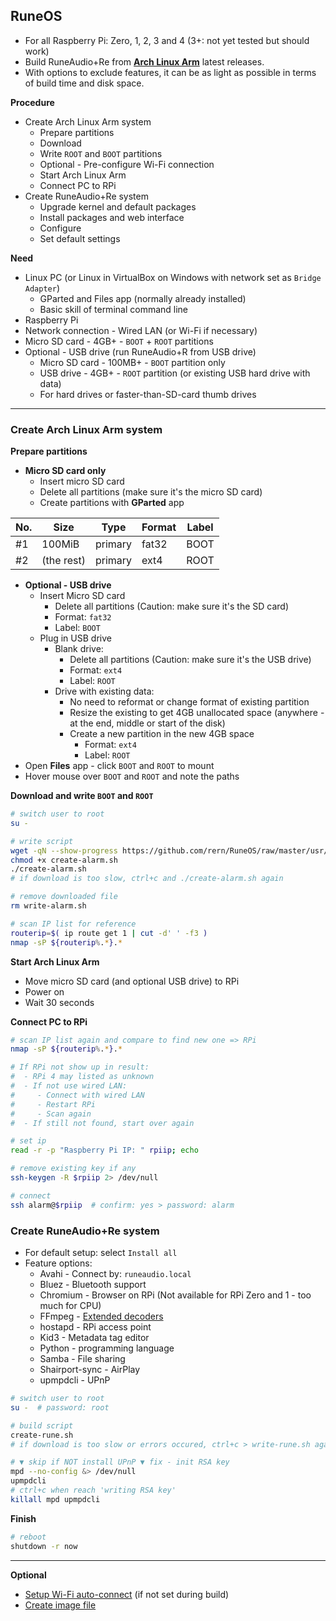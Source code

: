 RuneOS
---
- For all Raspberry Pi: Zero, 1, 2, 3 and 4 (3+: not yet tested but should work)
- Build RuneAudio+Re from [**Arch Linux Arm**](https://archlinuxarm.org/about/downloads) latest releases.
- With options to exclude features, it can be as light as possible in terms of build time and disk space.

**Procedure**
- Create Arch Linux Arm system
	- Prepare partitions
	- Download
	- Write `ROOT` and `BOOT` partitions
	- Optional - Pre-configure Wi-Fi connection
	- Start Arch Linux Arm
	- Connect PC to RPi
- Create RuneAudio+Re system
	- Upgrade kernel and default packages
	- Install packages and web interface
	- Configure
	- Set default settings

**Need**
- Linux PC (or Linux in VirtualBox on Windows with network set as `Bridge Adapter`)
	- GParted and Files app (normally already installed)
	- Basic skill of terminal command line
- Raspberry Pi
- Network connection - Wired LAN (or Wi-Fi if necessary)
- Micro SD card - 4GB+ - `BOOT` + `ROOT` partitions
- Optional - USB drive (run RuneAudio+R from USB drive)
	- Micro SD card - 100MB+ - `BOOT` partition only
	- USB drive - 4GB+ - `ROOT` partition (or existing USB hard drive with data)
	- For hard drives or faster-than-SD-card thumb drives
---

### Create Arch Linux Arm system

**Prepare partitions**
- **Micro SD card only**
	- Insert micro SD card
	- Delete all partitions (make sure it's the micro SD card)
	- Create partitions with **GParted** app

| No. | Size        | Type    | Format | Label |
|-----|-------------|---------|--------|-------|
| #1  | 100MiB      | primary | fat32  | BOOT  |
| #2  | (the rest)  | primary | ext4   | ROOT  |
	
- **Optional - USB drive**
	- Insert Micro SD card
		- Delete all partitions (Caution: make sure it's the SD card)
		- Format: `fat32`
		- Label: `BOOT`
	- Plug in USB drive
		- Blank drive:
			- Delete all partitions (Caution: make sure it's the USB drive)
			- Format: `ext4`
			- Label: `ROOT`
		- Drive with existing data:
			- No need to reformat or change format of existing partition
			- Resize the existing to get 4GB unallocated space (anywhere - at the end, middle or start of the disk)
			- Create a new partition in the new 4GB space
				- Format: `ext4`
				- Label: `ROOT`
- Open **Files** app - click `BOOT` and `ROOT` to mount
- Hover mouse over `BOOT` and `ROOT` and note the paths

**Download and write `BOOT` and `ROOT`**
```sh
# switch user to root
su -

# write script
wget -qN --show-progress https://github.com/rern/RuneOS/raw/master/usr/local/bin/create-alarm.sh
chmod +x create-alarm.sh
./create-alarm.sh
# if download is too slow, ctrl+c and ./create-alarm.sh again

# remove downloaded file
rm write-alarm.sh

# scan IP list for reference
routerip=$( ip route get 1 | cut -d' ' -f3 )
nmap -sP ${routerip%.*}.*
```

**Start Arch Linux Arm**
- Move micro SD card (and optional USB drive) to RPi
- Power on
- Wait 30 seconds

**Connect PC to RPi**
```sh
# scan IP list again and compare to find new one => RPi
nmap -sP ${routerip%.*}.*

# If RPi not show up in result:
#  - RPi 4 may listed as unknown
#  - If not use wired LAN:
#     - Connect with wired LAN
#     - Restart RPi
#     - Scan again
#  - If still not found, start over again

# set ip
read -r -p "Raspberry Pi IP: " rpiip; echo

# remove existing key if any
ssh-keygen -R $rpiip 2> /dev/null

# connect
ssh alarm@$rpiip  # confirm: yes > password: alarm
```

### Create RuneAudio+Re system

- For default setup: select `Install all`
- Feature options:
	- Avahi - Connect by: `runeaudio.local`
	- Bluez - Bluetooth support
	- Chromium - Browser on RPi (Not available for RPi Zero and 1 - too much for CPU)
	- FFmpeg - [Extended decoders](https://github.com/rern/RuneOS/blob/master/ffmpeg.md)
	- hostapd - RPi access point
	- Kid3 - Metadata tag editor
	- Python - programming language
	- Samba - File sharing
	- Shairport-sync - AirPlay
	- upmpdcli - UPnP
```sh
# switch user to root
su -  # password: root

# build script
create-rune.sh
# if download is too slow or errors occured, ctrl+c > write-rune.sh again

# ▼ skip if NOT install UPnP ▼ fix - init RSA key
mpd --no-config &> /dev/null
upmpdcli
# ctrl+c when reach 'writing RSA key'
killall mpd upmpdcli
```

**Finish**
```sh
# reboot
shutdown -r now
```
---

**Optional**
- [Setup Wi-Fi auto-connect](https://github.com/rern/RuneAudio/tree/master/wifi_setup) (if not set during build)
- [Create image file](https://github.com/rern/RuneOS/blob/master/imagefile.md)
